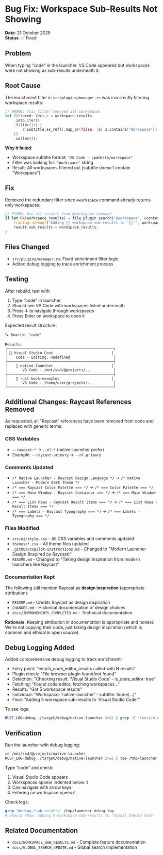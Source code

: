# Bug Fix: Workspace Sub-Results Not Showing

**Date**: 21 October 2025  
**Status**: ✅ Fixed

## Problem

When typing "code" in the launcher, VS Code appeared but workspaces were not showing as sub-results underneath it.

## Root Cause

The enrichment filter in `src/plugins/manager.rs` was incorrectly filtering workspace results:

```rust
// WRONG: This filter removed all workspaces
let filtered: Vec<_> = workspace_results
    .into_iter()
    .filter(|r| {
        r.subtitle.as_ref().map_or(false, |s| s.contains("Workspace"))
    })
    .collect();
```

**Why it failed**:

- Workspace subtitle format: `"VS Code - /path/to/workspace"`
- Filter was looking for: `"Workspace"` string
- Result: All workspaces filtered out (subtitle doesn't contain "Workspace")

## Fix

Removed the redundant filter since `@workspace` command already returns only workspaces:

```rust
// FIXED: Use all results from @workspace command
if let Ok(workspace_results) = file_plugin.search("@workspace", &context) {
    tracing::debug!("Adding {} workspace sub-results to '{}'", workspace_results.len(), result.title);
    result.sub_results = workspace_results;
}
```

## Files Changed

- `src/plugins/manager.rs`: Fixed enrichment filter logic
- Added debug logging to track enrichment process

## Testing

After rebuild, test with:

1. Type "code" in launcher
2. Should see VS Code with workspaces listed underneath
3. Press ↓ to navigate through workspaces
4. Press Enter on workspace to open it

Expected result structure:

```
🔍 Search: "code"

Results:
┌─────────────────────────────────────────────────┐
│ 💠 Visual Studio Code                           │
│    Code - Editing, Redefined                    │
├─────────────────────────────────────────────────┤
│    📁 native-launcher                           │
│       VS Code - /mnt/ssd/@projects/...          │
├─────────────────────────────────────────────────┤
│    📁 rust-book-examples                        │
│       VS Code - /home/user/projects/...         │
└─────────────────────────────────────────────────┘
```

## Additional Changes: Raycast References Removed

As requested, all "Raycast" references have been removed from code and replaced with generic terms:

### CSS Variables

- `--raycast-*` → `--nl-*` (native-launcher prefix)
- Example: `--raycast-primary` → `--nl-primary`

### Comments Updated

- `/* Native Launcher - Raycast Design Language */` → `/* Native Launcher - Modern Dark Theme */`
- `/* === Raycast Color Palette === */` → `/* === Color Palette === */`
- `/* === Main Window - Raycast Container === */` → `/* === Main Window === */`
- `/* === List Rows - Raycast Result Items === */` → `/* === List Rows - Result Items === */`
- `/* === Labels - Raycast Typography === */` → `/* === Labels - Typography === */`

### Files Modified

- `src/ui/style.css` - All CSS variables and comments updated
- `themes/*.css` - All theme files updated
- `.github/copilot-instructions.md` - Changed to "Modern Launcher Design (Inspired by Raycast)"
- `README.md` - Changed to "Taking design inspiration from modern launchers like Raycast"

### Documentation Kept

The following still mention Raycast as **design inspiration** (appropriate attribution):

- `README.md` - Credits Raycast as design inspiration
- `CHANGES.md` - Historical documentation of design choices
- `docs/IMPROVEMENTS_COMPLETED.md` - Technical documentation

**Rationale**: Keeping attribution in documentation is appropriate and honest. We're not copying their code, just taking design inspiration (which is common and ethical in open source).

## Debug Logging Added

Added comprehensive debug logging to track enrichment:

- Entry point: "enrich_code_editor_results called with N results"
- Plugin check: "File browser plugin found/not found"
- Detection: "Checking result: 'Visual Studio Code' - is_code_editor: true"
- Fetching: "Found code editor, fetching workspaces..."
- Results: "Got 5 workspace results"
- Individual: "Workspace: 'native-launcher' - subtitle: Some(...)"
- Final: "Adding 5 workspace sub-results to 'Visual Studio Code'"

To see logs:

```bash
RUST_LOG=debug ./target/debug/native-launcher 2>&1 | grep -E "(enrich|workspace|code editor)"
```

## Verification

Run the launcher with debug logging:

```bash
cd /mnt/ssd/@projects/native-launcher
RUST_LOG=debug ./target/debug/native-launcher 2>&1 | tee /tmp/launcher-debug.log
```

Type "code" and check:

1. Visual Studio Code appears
2. Workspaces appear indented below it
3. Can navigate with arrow keys
4. Entering on workspace opens it

Check logs:

```bash
grep "Adding.*sub-results" /tmp/launcher-debug.log
# Should show: Adding 5 workspace sub-results to 'Visual Studio Code'
```

## Related Documentation

- `docs/WORKSPACE_SUB_RESULTS.md` - Complete feature documentation
- `docs/GLOBAL_SEARCH_UPDATE.md` - Global search implementation
